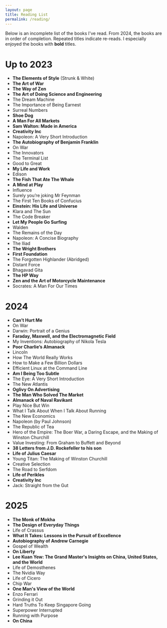 ```yaml
---
layout: page
title: Reading List
permalink: /reading/
---
```


Below is an incomplete list of the books I've read. From 2024, the books are in order of completion. Repeated titles indicate re-reads. I especially enjoyed the books with **bold** titles.

# Up to 2023

* **The Elements of Style** (Strunk & White)
* **The Art of War**
* **The Way of Zen**
* **The Art of Doing Science and Engineering**
* The Dream Machine
* The Importance of Being Earnest
* Surreal Numbers
* **Shoe Dog**
* **A Man For All Markets**
* **Sam Walton: Made in America**
* **Creativity Inc**
* Napoleon: A Very Short Introduction
* **The Autobiography of Benjamin Franklin**
* On War
* The Innovators
* The Terminal List
* Good to Great
* **My Life and Work**
* Edison
* **The Fish That Ate The Whale**
* **A Mind at Play**
* Influence
* Surely you’re joking Mr Feynman
* The First Ten Books of Confucius
* **Einstein: His Life and Universe**
* Klara and The Sun
* The Code Breaker
* **Let My People Go Surfing**
* Walden
* The Remains of the Day
* Napoleon: A Concise Biography
* The Iliad
* **The Wright Brothers**
* **First Foundation**
* The Forgotten Highlander (Abridged)
* Distant Force
* Bhagavad Gita
* **The HP Way**
* **Zen and the Art of Motorcycle Maintenance**
* Socrates: A Man For Our Times

# 2024

* **Can’t Hurt Me**
* On War
* Darwin: Portrait of a Genius 
* **Faraday, Maxwell, and the Electromagnetic Field**
* My Inventions: Autobiography of Nikola Tesla
* **Poor Charlie’s Almanack**
* Lincoln
* How The World Really Works
* How to Make a Few Billion Dollars
* Efficient Linux at the Command Line
* **Am I Being Too Subtle**
* The Eye: A Very Short Introduction
* The New Atlantis
* **Oglivy On Advertising**
* **The Man Who Solved The Market**
* **Almanack of Naval Ravikant**
* Play Nice But Win
* What I Talk About When I Talk About Running
* The New Economics
* Napoleon (by Paul Johnson)
* The Republic of Tea
* Hero of the Empire: The Boer War, a Daring Escape, and the Making of Winston Churchill
* Value Investing: From Graham to Buffett and Beyond
* **38 Letters from J.D. Rockefeller to his son**
* **Life of Julius Caesar**
* Young Titan: The Making of Winston Churchill
* Creative Selection
* The Road to Serfdom
* **Life of Perikles**
* **Creativity Inc**
* Jack: Straight from the Gut

# 2025

* **The Monk of Mokha**
* **The Design of Everyday Things**
* Life of Crassus
* **What It Takes: Lessons in the Pursuit of Excellence**
* **Autobiography of Andrew Carnegie**
* Gospel of Wealth
* **On Liberty**
* **Lee Kuan Yew: The Grand Master's Insights on China, United States, and the World**
* Life of Demosthenes
* The Nvidia Way
* Life of Cicero
* Chip War
* **One Man's View of the World**
* Enzo Ferrari
* Grinding it Out
* Hard Truths To Keep Singapore Going
* Superpower Interrupted
* Running with Purpose
* **On China**
